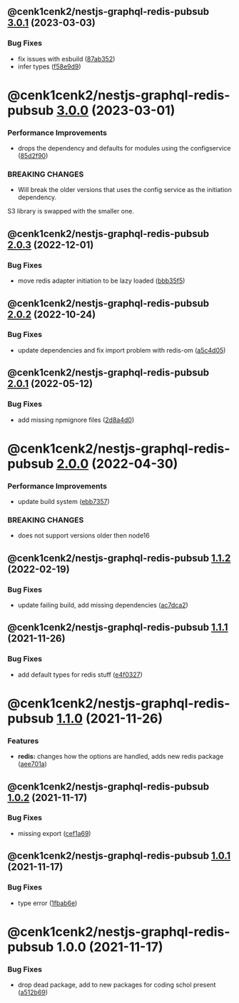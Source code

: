 ## @cenk1cenk2/nestjs-graphql-redis-pubsub [3.0.1](https://github.com/cenk1cenk2/nestjs-tools/compare/@cenk1cenk2/nestjs-graphql-redis-pubsub@3.0.0...@cenk1cenk2/nestjs-graphql-redis-pubsub@3.0.1) (2023-03-03)


### Bug Fixes

* fix issues with esbuild ([87ab352](https://github.com/cenk1cenk2/nestjs-tools/commit/87ab3520bd52a3d870f940f2c42f619dcba92ac0))
* infer types ([f58e9d9](https://github.com/cenk1cenk2/nestjs-tools/commit/f58e9d9bbb84a4ae9ea7d1487d71ba5bb1e7968f))

# @cenk1cenk2/nestjs-graphql-redis-pubsub [3.0.0](https://github.com/cenk1cenk2/nestjs-tools/compare/@cenk1cenk2/nestjs-graphql-redis-pubsub@2.0.3...@cenk1cenk2/nestjs-graphql-redis-pubsub@3.0.0) (2023-03-01)


### Performance Improvements

* drops the dependency and defaults for modules using the configservice ([85d2f90](https://github.com/cenk1cenk2/nestjs-tools/commit/85d2f90e65ed18dd24947dc7c9623594d22da4dd))


### BREAKING CHANGES

* Will break the older versions that uses the config service as the
initiation dependency.

S3 library is swapped with the smaller one.

## @cenk1cenk2/nestjs-graphql-redis-pubsub [2.0.3](https://github.com/cenk1cenk2/nestjs-tools/compare/@cenk1cenk2/nestjs-graphql-redis-pubsub@2.0.2...@cenk1cenk2/nestjs-graphql-redis-pubsub@2.0.3) (2022-12-01)

### Bug Fixes

- move redis adapter initiation to be lazy loaded ([bbb35f5](https://github.com/cenk1cenk2/nestjs-tools/commit/bbb35f50c8b7e42d7b3d08d611188f3ca1f9e696))

## @cenk1cenk2/nestjs-graphql-redis-pubsub [2.0.2](https://github.com/cenk1cenk2/nestjs-tools/compare/@cenk1cenk2/nestjs-graphql-redis-pubsub@2.0.1...@cenk1cenk2/nestjs-graphql-redis-pubsub@2.0.2) (2022-10-24)

### Bug Fixes

- update dependencies and fix import problem with redis-om ([a5c4d05](https://github.com/cenk1cenk2/nestjs-tools/commit/a5c4d05c836dadaeef4106ce19ac7c10d1dfbb12))

## @cenk1cenk2/nestjs-graphql-redis-pubsub [2.0.1](https://github.com/cenk1cenk2/nestjs-tools/compare/@cenk1cenk2/nestjs-graphql-redis-pubsub@2.0.0...@cenk1cenk2/nestjs-graphql-redis-pubsub@2.0.1) (2022-05-12)

### Bug Fixes

- add missing npmignore files ([2d8a4d0](https://github.com/cenk1cenk2/nestjs-tools/commit/2d8a4d0ed98c1261911628a446ec85666dd8290f))

# @cenk1cenk2/nestjs-graphql-redis-pubsub [2.0.0](https://github.com/cenk1cenk2/nestjs-tools/compare/@cenk1cenk2/nestjs-graphql-redis-pubsub@1.1.2...@cenk1cenk2/nestjs-graphql-redis-pubsub@2.0.0) (2022-04-30)

### Performance Improvements

- update build system ([ebb7357](https://github.com/cenk1cenk2/nestjs-tools/commit/ebb7357b5cc3f6043e5171c8e3a883d723c294d8))

### BREAKING CHANGES

- does not support versions older then node16

## @cenk1cenk2/nestjs-graphql-redis-pubsub [1.1.2](https://github.com/cenk1cenk2/nestjs-tools/compare/@cenk1cenk2/nestjs-graphql-redis-pubsub@1.1.1...@cenk1cenk2/nestjs-graphql-redis-pubsub@1.1.2) (2022-02-19)

### Bug Fixes

- update failing build, add missing dependencies ([ac7dca2](https://github.com/cenk1cenk2/nestjs-tools/commit/ac7dca229dfa99b19fd825d89687f7219950d37f))

## @cenk1cenk2/nestjs-graphql-redis-pubsub [1.1.1](https://github.com/cenk1cenk2/nestjs-tools/compare/@cenk1cenk2/nestjs-graphql-redis-pubsub@1.1.0...@cenk1cenk2/nestjs-graphql-redis-pubsub@1.1.1) (2021-11-26)

### Bug Fixes

- add default types for redis stuff ([e4f0327](https://github.com/cenk1cenk2/nestjs-tools/commit/e4f0327ffcffc5f267adee364eae65b2084219c1))

# @cenk1cenk2/nestjs-graphql-redis-pubsub [1.1.0](https://github.com/cenk1cenk2/nestjs-tools/compare/@cenk1cenk2/nestjs-graphql-redis-pubsub@1.0.2...@cenk1cenk2/nestjs-graphql-redis-pubsub@1.1.0) (2021-11-26)

### Features

- **redis:** changes how the options are handled, adds new redis package ([aee701a](https://github.com/cenk1cenk2/nestjs-tools/commit/aee701a52d5891728be4acd9e2e5e6d5bece1417))

## @cenk1cenk2/nestjs-graphql-redis-pubsub [1.0.2](https://github.com/cenk1cenk2/nestjs-tools/compare/@cenk1cenk2/nestjs-graphql-redis-pubsub@1.0.1...@cenk1cenk2/nestjs-graphql-redis-pubsub@1.0.2) (2021-11-17)

### Bug Fixes

- missing export ([cef1a69](https://github.com/cenk1cenk2/nestjs-tools/commit/cef1a69e40e1e099dc0108c1b5dae4841fcd1eed))

## @cenk1cenk2/nestjs-graphql-redis-pubsub [1.0.1](https://github.com/cenk1cenk2/nestjs-tools/compare/@cenk1cenk2/nestjs-graphql-redis-pubsub@1.0.0...@cenk1cenk2/nestjs-graphql-redis-pubsub@1.0.1) (2021-11-17)

### Bug Fixes

- type error ([1fbab6e](https://github.com/cenk1cenk2/nestjs-tools/commit/1fbab6ecce6b22099505756c03c63d9b261bf75d))

# @cenk1cenk2/nestjs-graphql-redis-pubsub 1.0.0 (2021-11-17)

### Bug Fixes

- drop dead package, add to new packages for coding schol present ([a512b69](https://github.com/cenk1cenk2/nestjs-tools/commit/a512b69aed6dcaeb91113bba1d45933da5fd665c))
